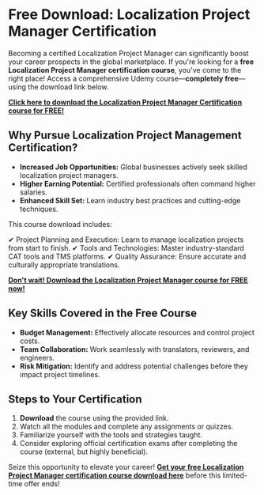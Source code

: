 # Free Download: Localization Project Manager Certification

Becoming a certified Localization Project Manager can significantly boost your career prospects in the global marketplace. If you're looking for a **free Localization Project Manager certification course**, you've come to the right place! Access a comprehensive Udemy course—**completely free**—using the download link below.

[**Click here to download the Localization Project Manager Certification course for FREE!**](https://udemywork.com/localization-project-manager-certification)

## Why Pursue Localization Project Management Certification?

*   **Increased Job Opportunities:** Global businesses actively seek skilled localization project managers.
*   **Higher Earning Potential:** Certified professionals often command higher salaries.
*   **Enhanced Skill Set:** Learn industry best practices and cutting-edge techniques.

This course download includes:

✔ Project Planning and Execution: Learn to manage localization projects from start to finish.
✔ Tools and Technologies: Master industry-standard CAT tools and TMS platforms.
✔ Quality Assurance: Ensure accurate and culturally appropriate translations.

[**Don't wait! Download the Localization Project Manager course for FREE now!**](https://udemywork.com/localization-project-manager-certification)

## Key Skills Covered in the Free Course

*   **Budget Management:** Effectively allocate resources and control project costs.
*   **Team Collaboration:** Work seamlessly with translators, reviewers, and engineers.
*   **Risk Mitigation:** Identify and address potential challenges before they impact project timelines.

## Steps to Your Certification

1.  **Download** the course using the provided link.
2.  Watch all the modules and complete any assignments or quizzes.
3.  Familiarize yourself with the tools and strategies taught.
4.  Consider exploring official certification exams after completing the course (external, but highly beneficial).

Seize this opportunity to elevate your career! **[Get your free Localization Project Manager certification course download here](https://udemywork.com/localization-project-manager-certification)** before this limited-time offer ends!
